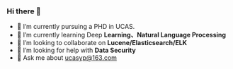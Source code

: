### Hi there 👋

<!--
**napoay/napoay** is a ✨ _special_ ✨ repository because its `README.md` (this file) appears on your GitHub profile.

Here are some ideas to get you started:
-->
- 🔭 I’m currently pursuing a PHD in UCAS.
- 🌱 I’m currently learning  Deep **Learning、Natural Language Processing**
- 👯 I’m looking to collaborate on **Lucene/Elasticsearch/ELK**
- 🤔 I’m looking for help with **Data Security**
- 💬 Ask me about ucasyp@163.com


